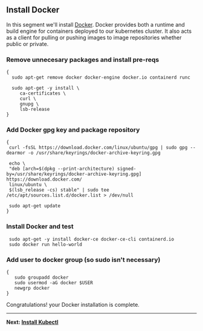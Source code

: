   
## Install Docker 
In this segment we'll install [Docker](#). Docker provides both a runtime and build engine for containers deployed to our kubernetes cluster. It also acts as a client for pulling or pushing images to image repositories whether public or private.


### Remove unnecesary packages and install pre-reqs
```
{
  sudo apt-get remove docker docker-engine docker.io containerd runc

  sudo apt-get -y install \
     ca-certificates \
     curl \
     gnupg \
     lsb-release
}
```

### Add Docker gpg key and package repository
```
{
 curl -fsSL https://download.docker.com/linux/ubuntu/gpg | sudo gpg --dearmor -o /usr/share/keyrings/docker-archive-keyring.gpg

 echo \
 "deb [arch=$(dpkg --print-architecture) signed-by=/usr/share/keyrings/docker-archive-keyring.gpg] https://download.docker.com/
 linux/ubuntu \
 $(lsb_release -cs) stable" | sudo tee /etc/apt/sources.list.d/docker.list > /dev/null

 sudo apt-get update
}
```

### Install Docker and test  
```
 sudo apt-get -y install docker-ce docker-ce-cli containerd.io
 sudo docker run hello-world
```


### Add user to docker group (so sudo isn't necessary)
```
{
   sudo groupadd docker
   sudo usermod -aG docker $USER
   newgrp docker
}
```

Congratulations! your Docker installation is complete.

---

**Next: [Install Kubectl](install-kubectl.md)**
